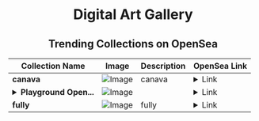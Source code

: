 <div align="center">

# Digital Art Gallery

## Trending Collections on OpenSea

| Collection Name                       | Image                                                                                     | Description                       | OpenSea Link                                                                                          |
|---------------------------------------|-------------------------------------------------------------------------------------------|-----------------------------------|--------------------------------------------------------------------------------------------------------|
| **canava** | ![Image](https://i.seadn.io/s/raw/files/b9e525506c72ddd8dd3e64583e337788.jpg?w=500&auto=format?w=200&auto=format) | canava | <details><summary>Link</summary>[canava](https://opensea.io/collection/canava)</details> |
| **<details><summary>Playground Open...</summary>Playground Open Ticketing Ecosystem Event 11852</details>** | ![Image](https://i.seadn.io/s/raw/files/ad4b567b5e819f5eb9dc8588aeb6896f.png?w=500&auto=format?w=200&auto=format) |  | <details><summary>Link</summary>[Playground Open Ticketing Ecosystem Event 11852](https://opensea.io/collection/playground-open-ticketing-ecosystem-event-11852)</details> |
| **fully** | ![Image](https://i.seadn.io/s/raw/files/8bda72bf7c886f984d7a74ca2b59d1d3.jpg?w=500&auto=format?w=200&auto=format) | fully  | <details><summary>Link</summary>[fully](https://opensea.io/collection/fully-19)</details> |

</div>